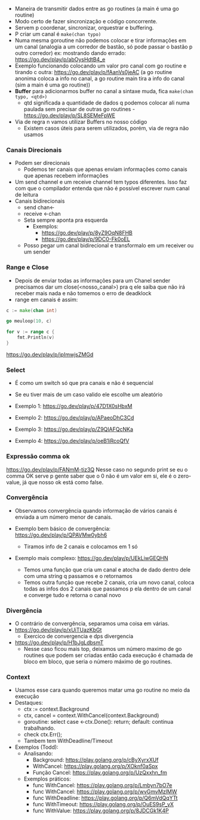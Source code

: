 - Maneira de transmitir dados entre as go routines (a main é uma go routine)
- Modo certo de fazer sincronização e código concorrente.
- Servem p coordenar, sincronizar, orquestrar e buffering.
- P criar um canal é `make(chan typo)`
- Numa mesma goroutine não podemos colocar e tirar informações em um canal (analogia a um corredor de bastão, só pode passar o bastão p outro corredor) ex: mostrando dando errado: https://go.dev/play/p/abOysHdtB4_e
- Exemplo funcionando colocando um valor pro canal com go routine e tirando c outra: https://go.dev/play/p/fAanVs0jeAC (a go routine anonima coloca a info no canal, a go routine main tira a info do canal (sim a main é uma go routine))
- **Buffer** para adicionarmos buffer no canal a sintaxe muda, fica `make(chan typo, <qtd>)`
	- qtd significada a quantidade de dados q podemos colocar ali numa paulada sem precisar de outras go routines - https://go.dev/play/p/SL8SEMeFpWE
- Via de regra n vamos utilizar Buffers no nosso código
	- Existem casos úteis para serem utilizados, porém, via de regra não usamos


### Canais Direcionais 
- Podem ser direcionais
	- Podemos ter canais que apenas enviam informações como canais que apenas recebem informações
- Um send channel e um receive channel tem typos diferentes. Isso faz com que o compilador entenda que não é possível escrever num canal de leitura 
- Canais bidirecionais
	- send chan<-
	- receive <-chan
	- Seta sempre aponta pra esquerda
		- Exemplos:
			- https://go.dev/play/p/8yZ9OqN8FHB
			- https://go.dev/play/p/9DC0-Fk0oEL
	- Posso pegar um canal bidirecional e transformalo em um receiver ou um sender

### Range e Close

- Depois de enviar todas as informações para um Chanel sender precisamos dar um close(<nosso_canal>) pra q ele saiba que não irá receber mais nada e não tomemos o erro de deadklock 
- range em canais é assim:
```go
c := make(chan int)

go meuloop(10, c)

for v := range c {
	fmt.Println(v)
}
```
https://go.dev/play/p/jpImwjsZMGd


### Select

- É como um switch só que pra canais e não é sequencial
- Se eu tiver mais de um caso valido ele escolhe um aleatório

- Exemplo 1: https://go.dev/play/p/47D1X0sHbxM
- Exemplo 2: https://go.dev/play/p/APaeoDhC3Cd
- Exemplo 3: https://go.dev/play/p/Z9QIAFQcNKa
- Exemplo 4: https://go.dev/play/p/oeB1iRcoQfV


### Expressão comma ok
https://go.dev/play/p/FANmM-tiz3Q
Nesse caso no segundo print se eu o comma OK serve p gente saber que o 0 não é um valor em si, ele é o zero-value, já que nosso ok está como false.


### Convergência
- Observamos convergência quando informação de vários canais é enviada a um número menor de canais.

- Exemplo bem básico de convergência: https://go.dev/play/p/QPAVMw0ybh6
	- Tiramos info de 2 canais e colocamos em 1 só

- Exemplo mais complexo: https://go.dev/play/p/UEkLiwGEQHN
	- Temos uma função que cria um canal e atocha de dado dentro dele com uma string q passamos e o retornamos
	- Temos outra função que recebe 2 canais, cria um novo canal, coloca todas as infos dos 2 canais que passamos p ela dentro de um canal e converge tudo e retorna o canal novo 

### Divergência
- O contrário de convergência, separamos uma coisa em várias.
- https://go.dev/play/p/xUiTUazKbGt
	- Exercico de convergencia e dps divergencia
- https://go.dev/play/p/H1bJgLdbsmT
	- Nesse caso ficou mais top, deixamos um número maximo de go routines que podem ser criadas então cada execução é chamada de bloco em bloco, que seria o número máximo de go routines.

### Context
- Usamos esse cara quando queremos matar uma go routine no meio da execução
- Destaques:
    - ctx := context.Background
    - ctx, cancel = context.WithCancel(context.Background)
    - goroutine: select case <-ctx.Done(): return; default: continua trabalhando.
    - check ctx.Err();
    - Tambem tem WithDeadline/Timeout
- Exemplos (Todd):
    - Analisando:
        - Background: https://play.golang.org/p/cByXyrxXUf 
        - WithCancel: https://play.golang.org/p/XOknf0aSpx
        - Função Cancel: https://play.golang.org/p/UzQxxhn_fm 
    - Exemplos práticos:
        - func WithCancel: https://play.golang.org/p/Lmbyn7bO7e
        - func WithCancel: https://play.golang.org/p/wvGmvMzIMW 
        - func WithDeadline: https://play.golang.org/p/Q6mVdQqYTt 
        - func WithTimeout: https://play.golang.org/p/OuES9sP_yX 
        - func WithValue: https://play.golang.org/p/8JDCGk1K4P 